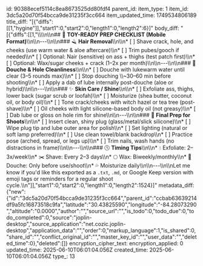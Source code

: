 id: 90388ecef5114c8ea8673525dd80fdf4
parent_id: 
item_type: 1
item_id: 3dc5a20d70f54bcca9de31235f3cc664
item_updated_time: 1749534806189
title_diff: "[{\"diffs\":[[1,\"hygine\"]],\"start1\":0,\"start2\":0,\"length1\":0,\"length2\":6}]"
body_diff: "[{\"diffs\":[[1,\"\\\\\\\n\\\n## 🍑 **TOY-READY PREP CHECKLIST (Mobile Format)**\\\n\\\n---\\\n\\\n### 🪒 **Hair Removal**\\\n\\\n* [ ] Shave crack, hole, and cheeks (use warm water & aloe aftercare)\\\n* [ ] Trim pubes/gooch if needed\\\n* [ ] Optional: Nair (sensitive) on ass + thighs (test patch first)\\\n* [ ] Optional: Wax/sugar cheeks + crack (1–2x per month)\\\n\\\n---\\\n\\\n### 🚿 **Douche & Hole Cleanliness**\\\n\\\n* [ ] Douche with lukewarm water until clear (3–5 rounds max)\\\n* [ ] Stop douching \\\\~30–60 min before shooting\\\n* [ ] Apply a dab of lube internally post-douche (aloe or hybrid)\\\n\\\n---\\\n\\\n### ✨ **Skin Care / Shine**\\\n\\\n* [ ] Exfoliate ass, thighs, lower back (sugar scrub or loofah)\\\n* [ ] Moisturize (shea butter, coconut oil, or body oil)\\\n* [ ] Tone crack/cheeks with witch hazel or tea tree (post-shave)\\\n* [ ] Oil cheeks with light silicone-based body oil (not greasy)\\\n* [ ] Dab lube or gloss on hole rim for shine\\\n\\\n---\\\n\\\n### 📸 **Final Prep for Shoots**\\\n\\\n* [ ] Insert clean, shiny plug (glass/metal/slick silicone)\\\n* [ ] Wipe plug tip and lube outer area for polish\\\n* [ ] Set lighting (natural or soft lamp preferred)\\\n* [ ] Use clean towel/blank backdrop\\\n* [ ] Practice pose (arched, spread, or legs up)\\\n* [ ] Trim nails, wash hands (no distractions in frame)\\\n\\\n---\\\n\\\n### 🕓 **Timing Tips**\\\n\\\n* 💧 Exfoliate: 2–3x/week\\\n* ✂️ Shave: Every 2–3 days\\\n* 🌕 Wax: Biweekly/monthly\\\n* 🧼 Douche: Only before use/shoot\\\n* 💦 Moisturize daily\\\n\\\n---\\\n\\\nLet me know if you'd like this exported as a `.txt`, `.md`, or Google Keep version with emoji tags or reminders for a regular shoot cycle.\\\n\"]],\"start1\":0,\"start2\":0,\"length1\":0,\"length2\":1524}]"
metadata_diff: {"new":{"id":"3dc5a20d70f54bcca9de31235f3cc664","parent_id":"ccbab63639214df9a5fc16873518c9fa","latitude":"30.43825590","longitude":"-84.28073290","altitude":"0.0000","author":"","source_url":"","is_todo":0,"todo_due":0,"todo_completed":0,"source":"joplin-desktop","source_application":"net.cozic.joplin-desktop","application_data":"","order":0,"markup_language":1,"is_shared":0,"share_id":"","conflict_original_id":"","master_key_id":"","user_data":"","deleted_time":0},"deleted":[]}
encryption_cipher_text: 
encryption_applied: 0
updated_time: 2025-06-10T06:01:04.056Z
created_time: 2025-06-10T06:01:04.056Z
type_: 13